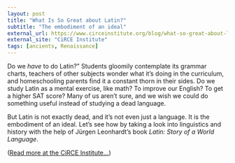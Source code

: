 ```yaml
---
layout: post
title: "What Is So Great about Latin?"
subtitle: "The embodiment of an ideal"
external_url: https://www.circeinstitute.org/blog/what-so-great-about-latin
external_site: "CiRCE Institute"
tags: [ancients, Renaissance]
---
```


Do we *have* to do Latin?” Students gloomily contemplate its grammar charts, teachers of other subjects wonder what it’s doing in the curriculum, and homeschooling parents find it a constant thorn in their sides. Do we study Latin as a mental exercise, like math? To improve our English? To get a higher SAT score? Many of us aren’t sure, and we wish we could do something useful instead of studying a dead language.

But Latin is not exactly dead, and it’s not even just a language. It is the embodiment of an ideal. Let’s see how by taking a look into linguistics and history with the help of Jürgen Leonhardt’s book *Latin: Story of a World Language*.

([Read more at the CiRCE Institute…](page.external_url))